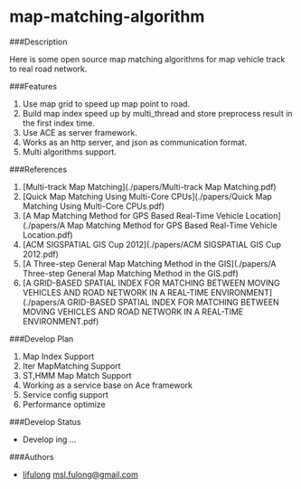 map-matching-algorithm
======================


###Description

Here is some open source map matching algorithms for map vehicle track to real road network.


###Features

1.	Use map grid to speed up map point to road.
2.	Build map index speed up by multi_thread and store preprocess result in the first index time.
3.	Use ACE as server framework.
4.	Works as an http server, and json as communication format.
5.	Multi algorithms support.

###References

1.	[Multi-track Map Matching](./papers/Multi-track Map Matching.pdf)
2.	[Quick Map Matching Using Multi-Core CPUs](./papers/Quick Map Matching Using Multi-Core CPUs.pdf)
3.	[A Map Matching Method for GPS Based Real-Time Vehicle Location](./papers/A Map Matching Method for GPS Based Real-Time Vehicle Location.pdf)
4.	[ACM SIGSPATIAL GIS Cup 2012](./papers/ACM SIGSPATIAL GIS Cup 2012.pdf)
5.	[A Three-step General Map Matching Method in the GIS](./papers/A Three-step General Map Matching Method in the GIS.pdf)
6.	[A GRID-BASED SPATIAL INDEX FOR MATCHING BETWEEN MOVING VEHICLES AND ROAD NETWORK IN A REAL-TIME ENVIRONMENT](./papers/A GRID-BASED SPATIAL INDEX FOR MATCHING BETWEEN MOVING VEHICLES AND ROAD NETWORK IN A REAL-TIME ENVIRONMENT.pdf)


###Develop Plan

1.	Map Index Support
2.	Iter MapMatching Support
3.	ST,HMM Map Match Support
4.	Working as a service base on Ace framework
5.	Service config support
6.	Performance optimize

###Develop Status

*	Develop ing ...

###Authors

*	[lifulong](https://github.com/lifulong)			[msl.fulong@gmail.com](mailto:msl.fulong@gmail.com)


